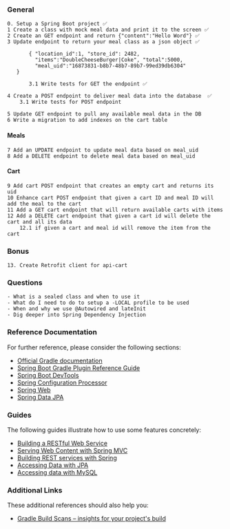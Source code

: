 ### General
	0. Setup a Spring Boot project ✅
	1 Create a class with mock meal data and print it to the screen ✅
	2 Create an GET endpoint and return {"content":"Hello Word"} ✅
	3 Update endpoint to return your meal class as a json object ✅

           { "location_id":1, "store_id": 2482,
             "items":"DoubleCheeseBurger|Coke", "total":5000,
             "meal_uid":"16873831-b8b7-48b7-89b7-99ed39db6304"
	   }

           3.1 Write tests for GET the endpoint ✅

	4 Create a POST endpoint to deliver meal data into the database  ✅
	    3.1 Write tests for POST endpoint

	5 Update GET endpoint to pull any available meal data in the DB
	6 Write a migration to add indexes on the cart table

#### Meals
	7 Add an UPDATE endpoint to update meal data based on meal_uid
	8 Add a DELETE endpoint to delete meal data based on meal_uid

#### Cart
	9 Add cart POST endpoint that creates an empty cart and returns its uid
	10 Enhance cart POST endpoint that given a cart ID and meal ID will add the meal to the cart
	11 Add a GET cart endpoint that will return available carts with items
	12 Add a DELETE cart endpoint that given a cart id will delete the cart and all its data
		12.1 if given a cart and meal id will remove the item from the cart

### Bonus
	13. Create Retrofit client for api-cart

 ### Questions
 	- What is a sealed class and when to use it
 	- What do I need to do to setup a -LOCAL profile to be used
 	- When and why we use @Autowired and lateInit
 	- Dig deeper into Spring Dependency Injection

### Reference Documentation
For further reference, please consider the following sections:

* [Official Gradle documentation](https://docs.gradle.org)
* [Spring Boot Gradle Plugin Reference Guide](https://docs.spring.io/spring-boot/docs/2.2.4.RELEASE/gradle-plugin/reference/html/)
* [Spring Boot DevTools](https://docs.spring.io/spring-boot/docs/2.2.4.RELEASE/reference/htmlsingle/#using-boot-devtools)
* [Spring Configuration Processor](https://docs.spring.io/spring-boot/docs/2.2.4.RELEASE/reference/htmlsingle/#configuration-metadata-annotation-processor)
* [Spring Web](https://docs.spring.io/spring-boot/docs/2.2.4.RELEASE/reference/htmlsingle/#boot-features-developing-web-applications)
* [Spring Data JPA](https://docs.spring.io/spring-boot/docs/2.2.4.RELEASE/reference/htmlsingle/#boot-features-jpa-and-spring-data)

### Guides
The following guides illustrate how to use some features concretely:

* [Building a RESTful Web Service](https://spring.io/guides/gs/rest-service/)
* [Serving Web Content with Spring MVC](https://spring.io/guides/gs/serving-web-content/)
* [Building REST services with Spring](https://spring.io/guides/tutorials/bookmarks/)
* [Accessing Data with JPA](https://spring.io/guides/gs/accessing-data-jpa/)
* [Accessing data with MySQL](https://spring.io/guides/gs/accessing-data-mysql/)

### Additional Links
These additional references should also help you:

* [Gradle Build Scans – insights for your project's build](https://scans.gradle.com#gradle)

